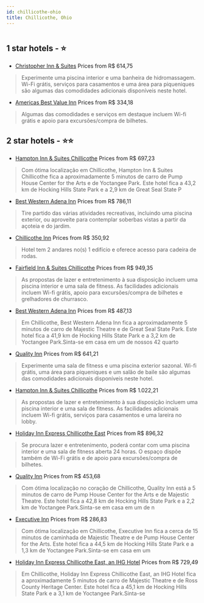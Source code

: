 ```yaml
---
id: chillicothe-ohio
title: Chillicothe, Ohio
---
```


<center><img src="https://i.travelapi.com/hotels/1000000/50000/42800/42789/ec6e576d_z.jpg" alt="" /></center>


##  1 star hotels - ⭐️

-    [Christopher Inn & Suites](https://www.hurb.com/br/aud/https://www.hurb.com/br/hotels/chillicothe/christopher-inn-suites-HT-VHCI?cmp=18055) Prices from R$ 614,75
   > Experimente uma piscina interior e uma banheira de hidromassagem. Wi-Fi grátis, serviços para casamentos e uma área para piqueniques são algumas das comodidades adicionais disponíveis neste hotel.
-    [Americas Best Value Inn](https://www.hurb.com/br/aud/https://www.hurb.com/br/hotels/chillicothe/americas-best-value-inn-HT-GJY8?cmp=18055) Prices from R$ 334,18
   > Algumas das comodidades e serviços em destaque incluem Wi-fi grátis e apoio para excursões/compra de bilhetes.

##  2 star hotels - ⭐️⭐️

-    [Hampton Inn & Suites Chillicothe](https://www.hurb.com/br/aud/https://www.hurb.com/br/hotels/chillicothe/hampton-inn-suites-chillicothe-HT-4P6C?cmp=18055) Prices from R$ 697,23
   > Com ótima localização em Chillicothe, Hampton Inn & Suites Chillicothe fica a aproximadamente 5 minutos de carro de Pump House Center for the Arts e de Yoctangee Park.  Este hotel fica a 43,2 km de Hocking Hills State Park e a 2,9 km de Great Seal State P
-    [Best Western Adena Inn](https://www.hurb.com/br/aud/https://www.hurb.com/br/hotels/chillicothe/best-western-adena-inn-HT-U1EA?cmp=18055) Prices from R$ 786,11
   > Tire partido das várias atividades recreativas, incluindo uma piscina exterior, ou aproveite para contemplar soberbas vistas a partir da açoteia e do jardim.
-    [Chillicothe Inn](https://www.hurb.com/br/aud/https://www.hurb.com/br/hotels/chillicothe/chillicothe-inn-HT-ZISF?cmp=18055) Prices from R$ 350,92
   > Hotel tem 2 andares no(s) 1 edifício e oferece acesso para cadeira de rodas.
-    [Fairfield Inn & Suites Chillicothe](https://www.hurb.com/br/aud/https://www.hurb.com/br/hotels/chillicothe/fairfield-inn-suites-chillicothe-HT-F4LL?cmp=18055) Prices from R$ 949,35
   > As propostas de lazer e entretenimento à sua disposição incluem uma piscina interior e uma sala de fitness. As facilidades adicionais incluem Wi-fi grátis, apoio para excursões/compra de bilhetes e grelhadores de churrasco.
-    [Best Western Adena Inn](https://www.hurb.com/br/aud/https://www.hurb.com/br/hotels/chillicothe/best-western-adena-inn-HT-EZI3?cmp=18055) Prices from R$ 487,13
   > Em Chillicothe, Best Western Adena Inn fica a aproximadamente 5 minutos de carro de Majestic Theatre e de Great Seal State Park.  Este hotel fica a 41,9 km de Hocking Hills State Park e a 3,2 km de Yoctangee Park.Sinta-se em casa em um de nossos 42 quarto
-    [Quality Inn](https://www.hurb.com/br/aud/https://www.hurb.com/br/hotels/chillicothe/quality-inn-HT-1IPX?cmp=18055) Prices from R$ 641,21
   > Experimente uma sala de fitness e uma piscina exterior sazonal. Wi-fi grátis, uma área para piqueniques e um salão de baile são algumas das comodidades adicionais disponíveis neste hotel.
-    [Hampton Inn & Suites Chillicothe](https://www.hurb.com/br/aud/https://www.hurb.com/br/hotels/chillicothe/hampton-inn-suites-chillicothe-HT-EW8B?cmp=18055) Prices from R$ 1.022,21
   > As propostas de lazer e entretenimento à sua disposição incluem uma piscina interior e uma sala de fitness. As facilidades adicionais incluem Wi-fi grátis, serviços para casamentos e uma lareira no lobby.
-    [Holiday Inn Express Chillicothe East](https://www.hurb.com/br/aud/https://www.hurb.com/br/hotels/chillicothe/holiday-inn-express-chillicothe-east-HT-G3IF?cmp=18055) Prices from R$ 896,32
   > Se procura lazer e entretenimento, poderá contar com uma piscina interior e uma sala de fitness aberta 24 horas. O espaço dispõe também de Wi-Fi grátis e de apoio para excursões/compra de bilhetes.
-    [Quality Inn](https://www.hurb.com/br/aud/https://www.hurb.com/br/hotels/chillicothe/quality-inn-HT-L0SY?cmp=18055) Prices from R$ 453,68
   > Com ótima localização no coração de Chillicothe, Quality Inn está a 5 minutos de carro de Pump House Center for the Arts e de Majestic Theatre.  Este hotel fica a 42,8 km de Hocking Hills State Park e a 2,2 km de Yoctangee Park.Sinta-se em casa em um de n
-    [Executive Inn](https://www.hurb.com/br/aud/https://www.hurb.com/br/hotels/chillicothe/executive-inn-HT-W2H1?cmp=18055) Prices from R$ 286,83
   > Com ótima localização em Chillicothe, Executive Inn fica a cerca de 15 minutos de caminhada de Majestic Theatre e de Pump House Center for the Arts.  Este hotel fica a 44,5 km de Hocking Hills State Park e a 1,3 km de Yoctangee Park.Sinta-se em casa em um
-    [Holiday Inn Express Chillicothe East, an IHG Hotel](https://www.hurb.com/br/aud/https://www.hurb.com/br/hotels/chillicothe/holiday-inn-express-chillicothe-east-an-ihg-hotel-HT-BGDO?cmp=18055) Prices from R$ 729,49
   > Em Chillicothe, Holiday Inn Express Chillicothe East, an IHG Hotel fica a aproximadamente 5 minutos de carro de Majestic Theatre e de Ross County Heritage Center.  Este hotel fica a 45,1 km de Hocking Hills State Park e a 3,1 km de Yoctangee Park.Sinta-se
